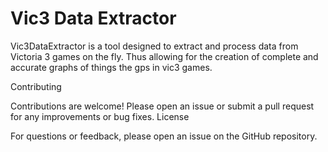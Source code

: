 
# Vic3 Data Extractor

Vic3DataExtractor is a tool designed to extract and process  data from Victoria 3 games on the fly. Thus allowing for the creation of complete and accurate graphs of things the gps in vic3 games.

Contributing

Contributions are welcome! Please open an issue or submit a pull request for any improvements or bug fixes.
License

For questions or feedback, please open an issue on the GitHub repository.
